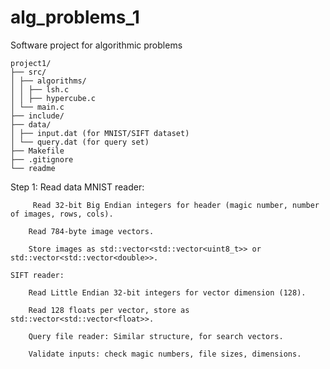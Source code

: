 # alg_problems_1
Software project for algorithmic problems
```
project1/
├── src/
│ ├── algorithms/
│ │ ├── lsh.c
│ │ ├── hypercube.c
│ └── main.c
├── include/
├── data/
│ ├── input.dat (for MNIST/SIFT dataset)
│ └── query.dat (for query set)
├── Makefile
├── .gitignore
└── readme
```


Step 1: Read data
    MNIST reader:

         Read 32-bit Big Endian integers for header (magic number, number of images, rows, cols).

        Read 784-byte image vectors.

        Store images as std::vector<std::vector<uint8_t>> or std::vector<std::vector<double>>.

    SIFT reader:

        Read Little Endian 32-bit integers for vector dimension (128).

        Read 128 floats per vector, store as std::vector<std::vector<float>>.

        Query file reader: Similar structure, for search vectors.

        Validate inputs: check magic numbers, file sizes, dimensions.